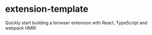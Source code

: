 # extension-template
Quickly start building a browser extension with React, TypeScript and webpack HMR!
